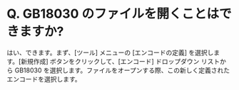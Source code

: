 # Q. GB18030 のファイルを開くことはできますか?

はい、できます。まず、\[ツール\] メニューの \[エンコードの定義\] を選択します。\[新規作成\] ボタンをクリックして、\[エンコード\] ドロップダウン リストから GB18030 を選択します。ファイルをオープンする際、この新しく定義されたエンコードを選択します。

